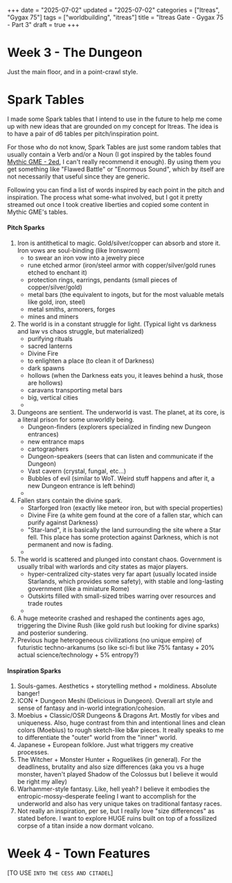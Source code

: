 +++
date = "2025-07-02"
updated = "2025-07-02"
categories = ["Itreas", "Gygax 75"]
tags = ["worldbuilding", "itreas"]
title = "Itreas Gate - Gygax 75 - Part 3"
draft = true
+++

# Week 3 - The Dungeon

Just the main floor, and in a point-crawl style. 

# Spark Tables

I made some Spark tables that I intend to use in the future to help me come up with new ideas that are grounded on my concept for Itreas. The idea is to have a pair of d6 tables per pitch/inspiration point.

For those who do not know, Spark Tables are just some random tables that usually contain a Verb and/or a Noun (I got inspired by the tables found [Mythic GME - 2ed](https://www.wordmillgames.com/page/mythic-gme.html), I can't really recommend it enough). By using them you get something like "Flawed Battle" or "Enormous Sound", which by itself are not necessarily that useful since they are generic. 

Following you can find a list of words inspired by each point in the pitch and inspiration. The process what some-what involved, but I got it pretty streamed out once I took creative liberties and copied some content in Mythic GME's tables.

#### Pitch Sparks

1.  Iron is antithetical to magic. Gold/silver/copper can absorb and store it. Iron vows are soul-binding (like Ironsworn)
	- to swear an iron vow into a jewelry piece
	- rune etched armor (iron/steel armor with copper/silver/gold runes etched to enchant it)
	- protection rings, earrings, pendants (small pieces of copper/silver/gold)
	- metal bars (the equivalent to ingots, but for the most valuable metals like gold, iron, steel)
	- metal smiths, armorers, forges
	- mines and miners
2. The world is in a constant struggle for light. (Typical light vs darkness and law vs chaos struggle, but materialized) 
	- purifying rituals
	- sacred lanterns 
	- Divine Fire
	- to enlighten a place (to clean it of Darkness)
	- dark spawns
	- hollows (when the Darkness eats you, it leaves behind a husk, those are hollows)
	- caravans transporting metal bars
	- big, vertical cities
	- 
3. Dungeons are sentient. The underworld is vast. The planet, at its core, is a literal prison for some unworldly being. 
	- Dungeon-finders (explorers specialized in finding new Dungeon entrances)
	- new entrance maps
	- cartographers
	- Dungeon-speakers (seers that can listen and communicate if the Dungeon)
	- Vast cavern (crystal, fungal, etc...)
	- Bubbles of evil (similar to WoT. Weird stuff happens and after it, a new Dungeon entrance is left behind)
	- 
4. Fallen stars contain the divine spark.
	- Starforged Iron (exactly like meteor iron, but with special properties)
	- Divine Fire (a white gem found at the core of a fallen star, which can purify against Darkness)
	- "Star-land", it is basically the land surrounding the site where a Star fell. This place has some protection against Darkness, which is not permanent and now is fading. 
	-  
5. The world is scattered and plunged into constant chaos. Government is usually tribal with warlords and city states as major players.
	- hyper-centralized city-states very far apart (usually located inside Starlands, which provides some safety), with stable and long-lasting government (like a miniature Rome)
	- Outskirts filled with small-sized tribes warring over resources and trade routes
	- 
6. A huge meteorite crashed and reshaped the continents ages ago, triggering the Divine Rush (like gold rush but looking for divine sparks) and posterior sundering.
7. Previous huge heterogeneous civilizations (no unique empire) of futuristic techno-arkanums (so like sci-fi but like 75% fantasy + 20% actual science/technology + 5% entropy?)

#### Inspiration Sparks

1. Souls-games. Aesthetics + storytelling method + moldiness. Absolute banger!
2. ICON + Dungeon Meshi (Delicious in Dungeon). Overall art style and sense of fantasy and in-world integration/cohesion.
3. Moebius + Classic/OSR Dungeons & Dragons Art. Mostly for vibes and uniqueness. Also, huge contrast from thin and intentional lines and clean colors (Moebius) to rough sketch-like b&w pieces. It really speaks to me to differentiate the "outer" world from the "inner" world. 
4. Japanese + European folklore. Just what triggers my creative processes. 
5. The Witcher + Monster Hunter + Roguelikes (in general). For the deadliness, brutality and also size differences (aka you vs a huge monster, haven't played Shadow of the Colossus but I believe it would be right my alley)
6. Warhammer-style fantasy. Like, hell yeah? I believe it embodies the entropic-mossy-desperate feeling I want to accomplish for the underworld and also has very unique takes on traditional fantasy races. 
7. Not really an inspiration, per se, but I really love "size differences" as stated before. I want to explore HUGE ruins built on top of a fossilized corpse of a titan inside a now dormant volcano. 

# Week 4 - Town Features

[TO USE `INTO THE CESS AND CITADEL`]

